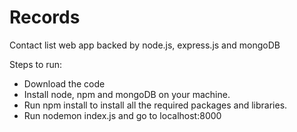 # Records

Contact list web app backed by node.js, express.js and mongoDB

Steps to run:
* Download the code
* Install node, npm and mongoDB on your machine.
* Run npm install to install all the required packages and libraries.
* Run nodemon index.js and go to localhost:8000
